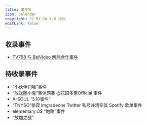 ```yaml
---
title: 事件集
icon: calendar
copyright: CC BY-SA 4.0 协议
editLink: false
---
```


## 收录事件
- [TV768 与 BaiVideo 解除合作事件](tv768-baiv.md)

## 待收录事件

- “小伙伴们哈”事件
- “放送圈小鬼”集体网暴 @花园多惠Official 事件
- A-SOUL “5.10事件”
- “TNYSO”偷窥 imgradeone Twitter 私号并清空其 Spotify 歌单事件
- elementary OS “跑路”事件
- “放加之战”
